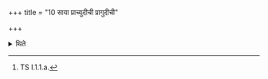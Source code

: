 +++
title = "10 साया प्राच्युदीची प्रागुदीची"

+++

<details><summary>थिते</summary>

10. The branch which is pointing towards the east or towards the north or towards the north-east, (the Adhvaryu) cuts it with iṣe tvorje tvā[^1].  

[^1]: TS I.1.1.a.
</details>
